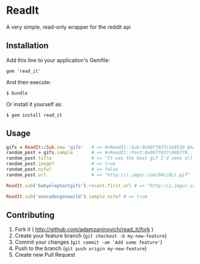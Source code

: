 # ReadIt

A very simple, read-only wrapper for the reddit api

## Installation

Add this line to your application's Gemfile:

    gem 'read_it'

And then execute:

    $ bundle

Or install it yourself as:

    $ gem install read_it

## Usage

```ruby
gifs = ReadIt::Sub.new 'gifs'   # => #<ReadIt::Sub:0x007f837c168530 @name="/r/gifs">
random_post = gifs.sample       # => #<ReadIt::Post:0x007f837c08b770...>
random_post.title               # => "It was the best gif I'd seen all day"
random_post.image?              # => true
random_post.nsfw?               # => false
random_post.url                 # => "http://i.imgur.com/D4LcGLt.gif"
```

```ruby
ReadIt.sub('babyelephantgifs').recent.first.url # => "http://i.imgur.com/fogh8W4.gif"
```

```ruby
ReadIt.sub('avocadosgonewild').sample.nsfw? # => true
```

## Contributing

1. Fork it ( http://github.com/adamzaninovich/read_it/fork )
2. Create your feature branch (`git checkout -b my-new-feature`)
3. Commit your changes (`git commit -am 'Add some feature'`)
4. Push to the branch (`git push origin my-new-feature`)
5. Create new Pull Request
